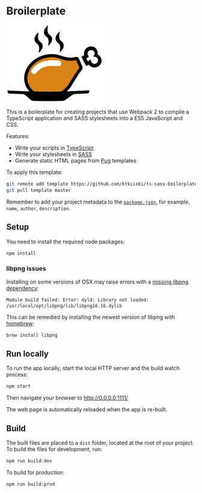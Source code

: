 # Broilerplate

![Broilerplate](./src/images/broilerplate.png)

This is a boilerplate for creating projects that use Webpack 2 to compile a TypeScript application and SASS stylesheets into a ES5 JavaScript and CSS.

Features:

- Write your scripts in [TypeScript](http://www.typescriptlang.org/)
- Write your stylesheets in [SASS](http://sass-lang.com/)
- Generate static HTML pages from [Pug](https://pugjs.org/) templates

To apply this template:

```bash
git remote add template https://github.com/ktkiiski/ts-sass-boilerplate.git
git pull template master
```

Remember to add your project metadata to the [`package.json`](./package.json), for example, `name`, `author`, `description`.

## Setup

You need to install the required node packages:

```bash
npm install
```

### libpng issues

Installing on some versions of OSX may raise errors with a [missing libpng dependency](https://github.com/tcoopman/image-webpack-loader/issues/51#issuecomment-273597313):
```
Module build failed: Error: dyld: Library not loaded: /usr/local/opt/libpng/lib/libpng16.16.dylib
```
This can be remedied by installing the newest version of libpng with [homebrew](http://brew.sh/):

```sh
brew install libpng
```

## Run locally

To run the app locally, start the local HTTP server and the build watch process:

```bash
npm start
```

Then navigate your browser to http://0.0.0.0:1111/

The web page is automatically reloaded when the app is re-built.

## Build

The built files are placed to a `dist` folder, located at the root of your project.
To build the files for development, run:

```bash
npm run build:dev
```

To build for production:

```bash
npm run build:prod
```
